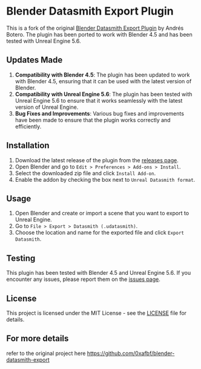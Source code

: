 # Blender Datasmith Export Plugin

This is a fork of the original [Blender Datasmith Export Plugin](https://github.com/0xafbf/blender-datasmith-export) by Andrés Botero. The plugin has been ported to work with Blender 4.5 and has been tested with Unreal Engine 5.6.

## Updates Made

1. **Compatibility with Blender 4.5**: The plugin has been updated to work with Blender 4.5, ensuring that it can be used with the latest version of Blender.
2. **Compatibility with Unreal Engine 5.6**: The plugin has been tested with Unreal Engine 5.6 to ensure that it works seamlessly with the latest version of Unreal Engine.
3. **Bug Fixes and Improvements**: Various bug fixes and improvements have been made to ensure that the plugin works correctly and efficiently.

## Installation

1. Download the latest release of the plugin from the [releases page](https://github.com/tankshield/Datasmith2Blender/releases).
2. Open Blender and go to `Edit > Preferences > Add-ons > Install`.
3. Select the downloaded zip file and click `Install Add-on`.
4. Enable the addon by checking the box next to `Unreal Datasmith format`.

## Usage

1. Open Blender and create or import a scene that you want to export to Unreal Engine.
2. Go to `File > Export > Datasmith (.udatasmith)`.
3. Choose the location and name for the exported file and click `Export Datasmith`.

## Testing

This plugin has been tested with Blender 4.5 and Unreal Engine 5.6. If you encounter any issues, please report them on the [issues page](https://github.com/tankshield/Datasmith2Blender/issues).

## License

This project is licensed under the MIT License - see the [LICENSE](LICENSE) file for details.

## For more details 
refer to the original project here https://github.com/0xafbf/blender-datasmith-export
